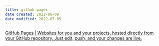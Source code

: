```yaml
---
title: github pages
date created: 2022-06-09
date modified: 2022-07-05
---
```


[GitHub Pages | Websites for you and your projects, hosted directly from your GitHub repository. Just edit, push, and your changes are live.](https://pages.github.com/)
